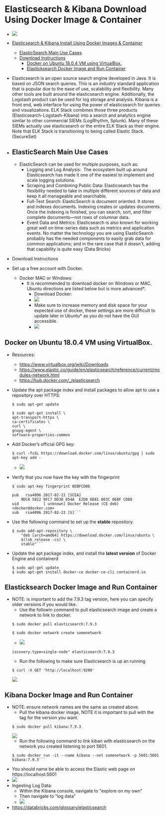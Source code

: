 # Elasticsearch & Kibana Download Using Docker Image & Container

- ![](https://firebasestorage.googleapis.com/v0/b/firescript-577a2.appspot.com/o/imgs%2Fapp%2FCybersecurity_FI%2FiCvZaLfW7s.png?alt=media&token=f94b6980-c60f-4f2e-ae77-57e436c571f1)

- [Elasticsearch & Kibana Install Using Docker Images & Container](#elasticsearch---kibana-install-using-docker-images---container)
  * [ElasticSearch Main Use Cases](#elasticsearch-main-use-cases)
  * [Download Instructions](#download-instructions)
    + [Docker on Ubuntu 18.0.4 VM using VirtualBox.](#docker-on-ubuntu-1804-vm-using-virtualbox)
    + [Elasticksearch Docker Image and Run Container](#elasticksearch-docker-image-and-run-container)
- Elasticsearch is an open source search engine developed in Java. It is based
on JSON search queries. This is an industry standard application that is
popular due to the ease of use, scalability and flexibility. Many other tools are
built around the elasticsearch engine. Additionally, the Logstash product can
be used for log storage and analysis. Kibana is a front end, web interface for
using the power of elasticsearch for queries and visualizations. ELK Stack
combines those three products (Elasticsearch-Logstash-Kibana) into a search
and analytics engine similar to other commercial SIEMs (LogRhythm, Splunk).
Many of these SIEMs actually use elasticsearch or the entire ELK Stack as their engine. Note that ELK Stack is transitioning to being called Elastic Stack. (SecureSet)

- ## ElasticSearch Main Use Cases
    - ElasticSearch can be used for multiple purposes, such as:
        - Logging and Log Analysis:  The ecosystem built up around Elasticsearch has made it one of the easiest to implement and scale logging solutions.
        - Scraping and Combining Public Data: Elasticsearch has the flexibility needed to take in multiple different sources of data and keep it all manageable and searchable.
        - Full-Text Search: ElasticSearch is document oriented. It stores and indexes documents. Indexing creates or updates documents. Once the indexing is finished, you can search, sort, and filter complete documents—not rows of columnar data.
        - Event Data and Metrics: Elasticsearch is also known for working great well on time-series data such as metrics and application events. No matter the technology you are using ElasticSearch probably has the needed components to easily grab data for common applications; and in the rare case that it doesn't, adding that capability is quite easy (Data Bricks)

- Download Instructions 
- Set up a free account with Docker. 
    - Docker MAC or Windows: 
        - It is recommended to download docker on Windows or MAC, Ubuntu directions are listed below but is more advanced*.
            - Download Docker: 
            - ![](https://firebasestorage.googleapis.com/v0/b/firescript-577a2.appspot.com/o/imgs%2Fapp%2FCybersecurity_FI%2FB-wWrK_DZa.png?alt=media&token=7195b9f0-1598-40b5-8c4a-f5e1f51cc05f)
            - Make sure to increase memory and disk space for your expected use of docker, these settings are more difficult to update later in Ubuntu* as you do not have the GUI accessible.
            - ![](https://firebasestorage.googleapis.com/v0/b/firescript-577a2.appspot.com/o/imgs%2Fapp%2FCybersecurity_FI%2Fpt4oEkNWqL.png?alt=media&token=45b0d817-4fe2-4fc9-b3d1-9361a46043ef)
## Docker on Ubuntu 18.0.4 VM using VirtualBox. 
-   Resources: 
    - https://www.virtualbox.org/wiki/Downloads
    - https://www.elastic.co/guide/en/elasticsearch/reference/current/modules-network.html
    - https://hub.docker.com/_/elasticsearch

- Update the apt package index and install packages to allow apt to use a repository over HTTPS:
    ```shell
    $ sudo apt-get update

    $ sudo apt-get install \
    apt-transport-https \
    ca-certificates \
    curl \
    gnupg-agent \
    software-properties-common
    ```
- Add Docker’s official GPG key:
    ```shell
    $ curl -fsSL https://download.docker.com/linux/ubuntu/gpg | sudo apt-key add -
    ```
    
    - ![](https://firebasestorage.googleapis.com/v0/b/firescript-577a2.appspot.com/o/imgs%2Fapp%2FCybersecurity_FI%2FytSaYyDr33.png?alt=media&token=b38769af-c1ad-44d7-ba4e-42fe2cf65604)
- Verify that you now have the key with the fingerprint
    ```shell
    $ sudo apt-key fingerprint 0EBFCD88

    pub   rsa4096 2017-02-22 [SCEA]
        9DC8 5822 9FC7 DD38 854A  E2D8 8D81 803C 0EBF CD88
    uid           [ unknown] Docker Release (CE deb) <docker@docker.com>
    sub   rsa4096 2017-02-22 [S]```
- Use the following command to set up the **stable** repository.
    ```shell
    $ sudo add-apt-repository \
        "deb [arch=amd64] https://download.docker.com/linux/ubuntu \
        $(lsb_release -cs) \
        stable"```
- Update the apt package index, and install the __latest version__ of Docker Engine and containerd
    ```shell
    $ sudo apt-get update
    $ sudo apt-get install docker-ce docker-ce-cli containerd.io
    ```
## Elasticksearch Docker Image and Run Container
- NOTE: is important to add the 7.9.3 tag version, here you can specify older versions if you would like. 
    - Use the followin command to pull elasticsearch image and create a network to link to docker. 
    ```shell
    $ sudo docker pull elasticsearch:7.9.3
    ```
    ```shell
    $ sudo docker network create somenetwork
    ```
    - ![](https://firebasestorage.googleapis.com/v0/b/firescript-577a2.appspot.com/o/imgs%2Fapp%2FCybersecurity_FI%2FgJB_A3Y2QA.png?alt=media&token=3e9da116-9c4b-4739-b760-fd54d54aa81f)
    ```shell
    iscovery.type=single-node" elasticsearch:7.9.3
    ```
    - Run the following to make sure Elasticsearch is up an running
    ```shell
    $ curl -X GET 'http://localhost:9200'
    ```
    ![](https://firebasestorage.googleapis.com/v0/b/firescript-577a2.appspot.com/o/imgs%2Fapp%2FCybersecurity_FI%2Fpb4Raywl4i.png?alt=media&token=e1528acb-69b1-4da6-8779-ab9640c720ab)
## Kibana Docker Image and Run Container
- NOTE: ensure network names are the same as created above.
    - Pull the kibana docker image, NOTE it is important to pull with the tag for the version you want. 
    ```shell
    $ sudo docker pull kibana:7.9.3
    ```
    ![](https://firebasestorage.googleapis.com/v0/b/firescript-577a2.appspot.com/o/imgs%2Fapp%2FCybersecurity_FI%2FvUEVv7_IaR.png?alt=media&token=174b0786-a0fd-46f6-880b-1fcfbac52fa2)
    - Run the following command to link kiban with elasticsearch on the network you created listening to port 5601. 
    ```shell
    $ sudo docker run -it --name kibana --net somenetwork -p 5601:5601 kibana:7.9.3```
- You should name be able to access the Elastic web page on https://localhost:5601
- ![](https://firebasestorage.googleapis.com/v0/b/firescript-577a2.appspot.com/o/imgs%2Fapp%2FCybersecurity_FI%2FOtwtnGq1IA.png?alt=media&token=b340f751-7bf3-41e1-9890-6fdaad7007ba)
- Ingesting Log Data:
    - Within the Kibana console, navigate to "explore on my own" 
    - Then navigate to "log data"
    - ![](https://firebasestorage.googleapis.com/v0/b/firescript-577a2.appspot.com/o/imgs%2Fapp%2FCybersecurity_FI%2FA2OtisQxZ0.png?alt=media&token=0b6c5325-cc1f-4446-bad6-967569bc439c)
- https://databricks.com/glossary/elasticsearch
